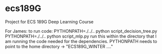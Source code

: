 # ecs189G
Project for ECS 189G Deep Learning Course

For James:
to run code:
PYTHONPATH=./../.. python script_decision_tree.py
PYTHONPATH=./../.. python script_mlp.py
run this within the directory that I am running the code
needed for the dependencies. PYTHONPATH needs to point to the home directory -> "ECS189G_WINTER ...."
